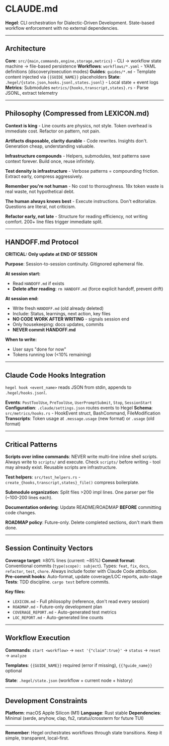 # CLAUDE.md

**Hegel**: CLI orchestration for Dialectic-Driven Development. State-based workflow enforcement with no external dependencies.

---

## Architecture

**Core**: `src/{main,commands,engine,storage,metrics}` - CLI → workflow state machine → file-based persistence
**Workflows**: `workflows/*.yaml` - YAML definitions (discovery/execution modes)
**Guides**: `guides/*.md` - Template content injected via `{{GUIDE_NAME}}` placeholders
**State**: `.hegel/{state.json,hooks.jsonl,states.jsonl}` - Local state + event logs
**Metrics**: Submodules `metrics/{hooks,transcript,states}.rs` - Parse JSONL, extract telemetry

---

## Philosophy (Compressed from LEXICON.md)

**Context is king** - Line counts are physics, not style. Token overhead is immediate cost. Refactor on pattern, not pain.

**Artifacts disposable, clarity durable** - Code rewrites. Insights don't. Generation cheap, understanding valuable.

**Infrastructure compounds** - Helpers, submodules, test patterns save context forever. Build once, reuse infinitely.

**Test density is infrastructure** - Verbose patterns = compounding friction. Extract early, compress aggressively.

**Remember you're not human** - No cost to thoroughness. 18x token waste is real waste, not hypothetical debt.

**The human always knows best** - Execute instructions. Don't editorialize. Questions are literal, not criticism.

**Refactor early, not late** - Structure for reading efficiency, not writing comfort. 200+ line files trigger immediate split.

---

## HANDOFF.md Protocol

**CRITICAL: Only update at END OF SESSION**

**Purpose**: Session-to-session continuity. Gitignored ephemeral file.

**At session start:**
- Read `HANDOFF.md` if exists
- **Delete after reading**: `rm HANDOFF.md` (force explicit handoff, prevent drift)

**At session end:**
- Write fresh `HANDOFF.md` (old already deleted)
- Include: Status, learnings, next action, key files
- **NO CODE WORK AFTER WRITING** - signals session end
- Only housekeeping: docs updates, commits
- **NEVER commit HANDOFF.md**

**When to write:**
- User says "done for now"
- Tokens running low (<10% remaining)

---

## Claude Code Hooks Integration

`hegel hook <event_name>` reads JSON from stdin, appends to `.hegel/hooks.jsonl`.

**Events**: `PostToolUse`, `PreToolUse`, `UserPromptSubmit`, `Stop`, `SessionStart`
**Configuration**: `.claude/settings.json` routes events to Hegel
**Schema**: `src/metrics/hooks.rs` - HookEvent struct, BashCommand, FileModification
**Transcripts**: Token usage at `.message.usage` (new format) or `.usage` (old format)

---

## Critical Patterns

**Scripts over inline commands**: NEVER write multi-line inline shell scripts. Always write to `scripts/` and execute. Check `scripts/` before writing - tool may already exist. Reusable scripts are infrastructure.

**Test helpers**: `src/test_helpers.rs` - `create_{hooks,transcript,states}_file()` compress boilerplate.

**Submodule organization**: Split files >200 impl lines. One parser per file (~100-200 lines each).

**Documentation ordering**: Update README/ROADMAP **BEFORE** committing code changes.

**ROADMAP policy**: Future-only. Delete completed sections, don't mark them done.

---

## Session Continuity Vectors

**Coverage target**: ≥80% lines (current: ~85%)
**Commit format**: Conventional commits (`type(scope): subject`). Types: `feat`, `fix`, `docs`, `refactor`, `test`, `chore`. Always include footer with Claude Code attribution.
**Pre-commit hooks**: Auto-format, update coverage/LOC reports, auto-stage
**Tests**: TDD discipline. `cargo test` before commits.

**Key files:**
- `LEXICON.md` - Full philosophy (reference, don't read every session)
- `ROADMAP.md` - Future-only development plan
- `COVERAGE_REPORT.md` - Auto-generated test metrics
- `LOC_REPORT.md` - Auto-generated line counts

---

## Workflow Execution

**Commands**: `start <workflow>` → `next '{"claim":true}'` → `status` → `reset` → `analyze`

**Templates**: `{{GUIDE_NAME}}` required (error if missing), `{{?guide_name}}` optional

**State**: `.hegel/state.json` (workflow + current node + history)

---

## Development Constraints

**Platform**: macOS Apple Silicon (M1)
**Language**: Rust stable
**Dependencies**: Minimal (serde, anyhow, clap, fs2, ratatui/crossterm for future TUI)

---

**Remember**: Hegel orchestrates workflows through state transitions. Keep it simple, transparent, local-first.
